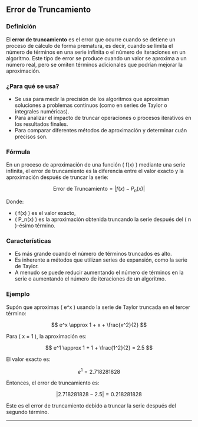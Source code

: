 ## **Error de Truncamiento**

### **Definición**
El **error de truncamiento** es el error que ocurre cuando se detiene un proceso de cálculo de forma prematura, es decir, cuando se limita el número de términos en una serie infinita o el número de iteraciones en un algoritmo. Este tipo de error se produce cuando un valor se aproxima a un número real, pero se omiten términos adicionales que podrían mejorar la aproximación.

### **¿Para qué se usa?**
- Se usa para medir la precisión de los algoritmos que aproximan soluciones a problemas continuos (como en series de Taylor o integrales numéricas).
- Para analizar el impacto de truncar operaciones o procesos iterativos en los resultados finales.
- Para comparar diferentes métodos de aproximación y determinar cuán precisos son.

### **Fórmula**

En un proceso de aproximación de una función \( f(x) \) mediante una serie infinita, el error de truncamiento es la diferencia entre el valor exacto y la aproximación después de truncar la serie:

$$
\text{Error de Truncamiento} = |f(x) - P_n(x)|
$$

Donde:
- \( f(x) \) es el valor exacto,
- \( P_n(x) \) es la aproximación obtenida truncando la serie después del \( n \)-ésimo término.

### **Características**
- Es más grande cuando el número de términos truncados es alto.
- Es inherente a métodos que utilizan series de expansión, como la serie de Taylor.
- A menudo se puede reducir aumentando el número de términos en la serie o aumentando el número de iteraciones de un algoritmo.

### **Ejemplo**

Supón que aproximas \( e^x \) usando la serie de Taylor truncada en el tercer término:

$$
e^x \approx 1 + x + \frac{x^2}{2}
$$

Para \( x = 1 \), la aproximación es:

$$
e^1 \approx 1 + 1 + \frac{1^2}{2} = 2.5
$$

El valor exacto es:

$$
e^1 = 2.718281828
$$

Entonces, el error de truncamiento es:

$$
|2.718281828 - 2.5| = 0.218281828
$$

Este es el error de truncamiento debido a truncar la serie después del segundo término.

---
